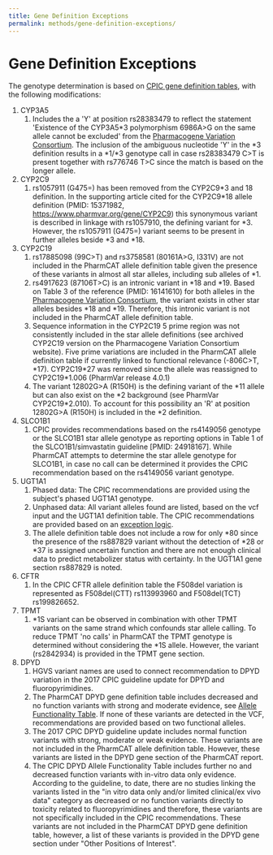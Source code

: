```yaml
---
title: Gene Definition Exceptions
permalink: methods/gene-definition-exceptions/
---
```


# Gene Definition Exceptions

The genotype determination is based on [CPIC gene definition
tables](https://www.pharmgkb.org/page/pgxGeneRef), with
the following modifications:

1.  CYP3A5
    1.  Includes the a 'Y' at position rs28383479 to reflect the
        statement 'Existence of the CYP3A5\*3 polymorphism 6986A\>G on
        the same allele cannot be excluded' from the [Pharmacogene
        Variation Consortium](https://www.pharmvar.org/gene/CYP3A5).
        The inclusion of the ambiguous nucleotide 'Y' in the \*3
        definition results in a \*1/\*3 genotype call in case
        rs28383479 C\>T is present together with rs776746 T\>C since
        the match is based on the longer allele.
2. CYP2C9
    1.  rs1057911 (G475=) has been removed from the CYP2C9\*3 and 18
        definition. In the supporting article cited for the CYP2C9\*18
        allele definition (PMID: 15371982,
        https://www.pharmvar.org/gene/CYP2C9) this synonymous variant
        is described in linkage with rs1057910, the defining variant
        for \*3. However, the rs1057911 (G475=) variant seems to be
        present in further alleles beside \*3 and \*18.
3. CYP2C19
    1.  rs17885098 (99C>T) and rs3758581 (80161A>G, I331V) are not included in the PharmCAT allele definition table given the presence of these variants in almost all star alleles, including sub alleles of \*1.
    2.  rs4917623 (87106T\>C) is an intronic variant in \*18 and \*19. Based on Table 3 of the reference (PMID: 16141610) for both alleles in the [Pharmacogene Variation Consortium](https://www.pharmvar.org/gene/CYP2C19), the variant exists in other star alleles besides \*18 and \*19. Therefore, this intronic variant is not included in the PharmCAT allele definition table.
    3.  Sequence information in the CYP2C19 5 prime region was not consistently included in the star allele definitions (see archived CYP2C19 version on the Pharmacogene Variation Consortium website). Five prime variations are included in the PharmCAT allele definition table if currently linked to functional relevance (-806C>T, \*17). CYP2C19\*27 was removed since the allele was reassigned to CYP2C19\*1.006 (PharmVar release 4.0.1) 
    4.  The variant 12802G>A (R150H) is the defining variant of the \*11 allele but can also exist on the \*2 background (see PharmVar CYP2C19\*2.010). To account for this possibility an 'R' at position 12802G>A (R150H) is included in the \*2 definition.
4. SLCO1B1
    1.  CPIC provides recommendations based on the rs4149056 genotype or
        the SLCO1B1 star allele genotype as reporting options in Table 1 of the
        SLCO1B1/simvastatin guideline \[PMID: 24918167\]. While
        PharmCAT attempts to determine the star allele genotype for
        SLCO1B1, in case no call can be determined it provides the
        CPIC recommendation based on the rs4149056 variant genotype.
5.  UGT1A1
    1.  Phased data: The CPIC recommendations are provided using the
        subject's phased UGT1A1 genotype.
    2.  Unphased data: All variant alleles found are listed, based on
        the vcf input and the UGT1A1 definition table. The CPIC
        recommendations are provided based on an [exception logic](calling/UGT1A1).
    3.  The allele definition table does not include a row for only \*80
        since the presence of the rs887829 variant without the
        detection of \*28 or \*37 is assigned uncertain function and
        there are not enough clinical data to predict metabolizer
        status with certainty. In the UGT1A1 gene section rs887829 is
        noted.
6. CFTR
    1.  In the CPIC CFTR allele definition table the F508del variation
        is represented as F508del(CTT) rs113993960 and F508del(TCT)
        rs199826652. 
7. TPMT
    1.  \*1S variant can be observed in combination with other TPMT
        variants on the same strand which confounds star allele
        calling. To reduce TPMT 'no calls' in PharmCAT the TPMT genotype
        is determined without considering the \*1S allele. However,
        the variant (rs2842934) is provided in the TPMT gene section.
8. DPYD
    1.  HGVS variant names are used to connect recommendation to DPYD variation in the 2017 CPIC guideline update for DPYD and fluoropyrimidines.
    2.  The PharmCAT DPYD gene definition table includes decreased and no function variants with strong and moderate evidence, see [Allele Functionality Table](https://www.pharmgkb.org/page/dpydRefMaterials). If none of these variants are detected in the VCF, recommendations are provided based on two functional alleles.
    3.  The 2017 CPIC DPYD guideline update includes normal function variants with strong, moderate or weak evidence. These variants are not included in the PharmCAT allele definition table. However, these variants are listed in the DPYD gene section of the PharmCAT report.
    4.  The CPIC DPYD Allele Functionality Table includes further no and
    decreased function variants with in-vitro data only evidence.
    According to the guideline, to date, there are no studies linking
    the variants listed in the "in vitro data only and/or limited
    clinical/ex vivo data" category as decreased or no function
    variants directly to toxicity related to fluoropyrimidines and
    therefore, these variants are not specifically included in the
    CPIC recommendations. These variants are not included in the
    PharmCAT DPYD gene definition table, however, a list of these
    variants is provided in the DPYD gene section under "Other
    Positions of Interest".

